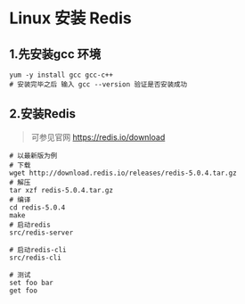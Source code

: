 # Linux 安装 Redis
## 1.先安装gcc 环境
```
yum -y install gcc gcc-c++
# 安装完毕之后 输入 gcc --version 验证是否安装成功
```

## 2.安装Redis
>可参见官网 https://redis.io/download

```
# 以最新版为例
# 下载
wget http://download.redis.io/releases/redis-5.0.4.tar.gz
# 解压
tar xzf redis-5.0.4.tar.gz
# 编译
cd redis-5.0.4
make 
# 启动redis
src/redis-server

# 启动redis-cli
src/redis-cli

# 测试
set foo bar
get foo
```




